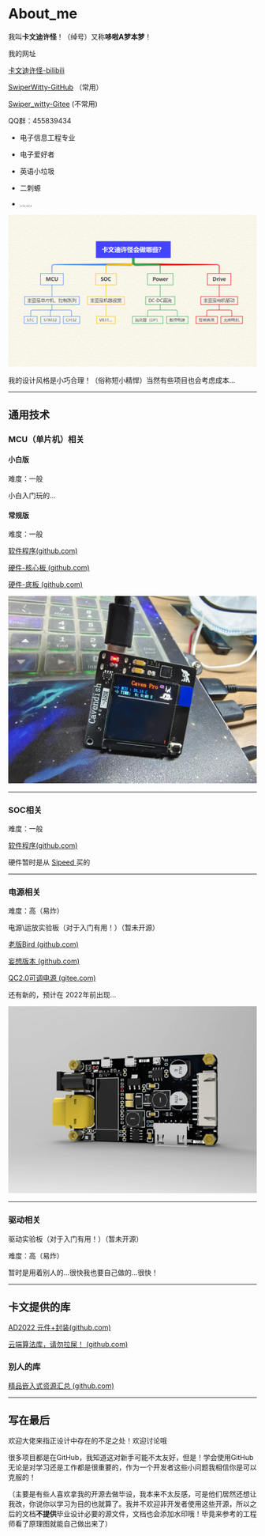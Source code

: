 # About_me

我叫**卡文迪许怪**！（绰号）又称**哆啦A梦本梦**！

我的网址

[卡文迪许怪-bilibili](https://space.bilibili.com/102898291)

[SwiperWitty-GitHub](https://github.com/SwiperWitty) （常用）

[Swiper_witty-Gitee](https://gitee.com/Swiper_witty) (不常用)

QQ群：455839434



- 电子信息工程专业
- 电子爱好者
- 英语小垃圾
- 二刺螈

- ......



![image-20220830141246703](https://raw.githubusercontent.com/SwiperWitty/img/main/img/image-20220830141246703.png)



我的设计风格是小巧合理！（俗称短小精悍）当然有些项目也会考虑成本...

____

## 通用技术

### MCU（单片机）相关

#### 小白版

难度：一般

小白入门玩的...



#### 常规版

难度：一般

[软件程序(github.com)](https://github.com/SwiperWitty/Core-Caven32)

[硬件-核心板 (github.com)](https://github.com/SwiperWitty/PCB-MCU)

[硬件-底板 (github.com)](https://github.com/SwiperWitty/PCB-Control)



<img src="https://raw.githubusercontent.com/SwiperWitty/img/main/img/image-20220830144218244.png" alt="image-20220830144218244" style="zoom:50%;" />





____

### SOC相关

难度：一般

[软件程序(github.com)](https://github.com/SwiperWitty/V831_Example_Caven)

硬件暂时是从  [Sipeed ](https://wiki.sipeed.com/) 买的





_____

### 电源相关

难度：高（易炸）

电源\运放实验板（对于入门有用！）（暂未开源）

[老版Bird (github.com)](https://github.com/SwiperWitty/Bird)

[妄想版本 (github.com)](https://github.com/SwiperWitty/Bird-Delusion)

[QC2.0可调电源 (gitee.com)](https://gitee.com/Swiper_witty/pd_-qc2.0)

还有新的，预计在 2022年前出现...



<img src="https://raw.githubusercontent.com/SwiperWitty/img/main/img/image-20220830144244425.png" alt="image-20220830144244425" style="zoom:50%;" />





____

### 驱动相关

驱动实验板（对于入门有用！）（暂未开源）

难度：高（易炸）

暂时是用着别人的...很快我也要自己做的...很快！





____

## 卡文提供的库

[ AD2022 元件+封装(github.com)](https://github.com/SwiperWitty/PCB-Lib)

[云端算法库，请勿拉屎！ (github.com)](https://github.com/SwiperWitty/MCU_LIB-Cloud-)





### 别人的库

[精品嵌入式资源汇总 (github.com)](https://github.com/SwiperWitty/EmbedSummary)





_____

## 写在最后

欢迎大佬来指正设计中存在的不足之处！欢迎讨论哦 

很多项目都是在GitHub，我知道这对新手可能不太友好，但是！学会使用GitHub无论是对学习还是工作都是很重要的，作为一个开发者这些小问题我相信你是可以克服的！

（主要是有些人喜欢拿我的开源去做毕设，我本来不太反感，可是他们居然还想让我改，你说你以学习为目的也就算了。我并不欢迎非开发者使用这些开源，所以之后的文档**不提供**毕业设计必要的源文件，文档也会添加水印哦！毕竟来参考的工程师看了原理图就能自己做出来了）





